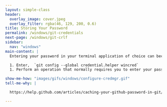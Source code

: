 ```yaml
---
layout: simple-class
header:
  overlay_image: cover.jpeg
  overlay_filter: rgba(46, 129, 200, 0.6)
title: Storing Your Password
permalink: /windows/git-credentials
next-page: /windows/git-crlf
sidebar:
  nav: "windows"
main-content: |
  Entering your password in your terminal application of choice can become _really_ frustrating, so why not save your password? Saving your password is really simple, even if you are on a Windows machine! To store your password, enter the following in your terminal application:

  1. Enter,  `git config --global credential.helper wincred`
  1. Perform an operation that normally requires you to enter your password, like `git push`, enter your password when prompted, and you shouldn't have to enter it agin.

show-me-how: "images/gifs/windows/configure-credmgr.gif"
tell-me-why: |

  https://help.github.com/articles/caching-your-github-password-in-git/#platform-windows

---
```

